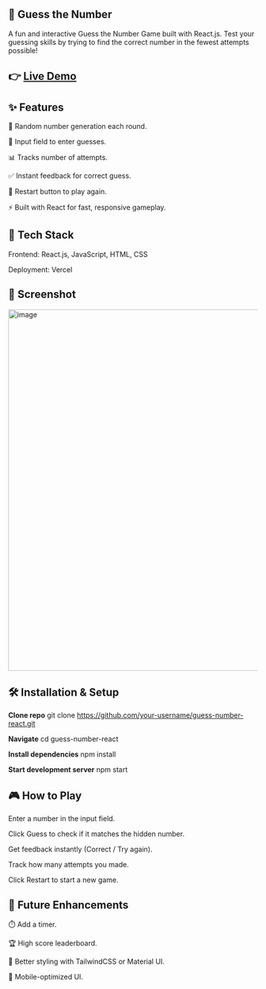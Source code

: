 ## 🎲 Guess the Number

A fun and interactive Guess the Number Game built with React.js.
Test your guessing skills by trying to find the correct number in the fewest attempts possible!

## 👉 [Live Demo](https://guess-number-react-xi.vercel.app/)

## ✨ Features

🔢 Random number generation each round.

🎯 Input field to enter guesses.

📊 Tracks number of attempts.

✅ Instant feedback for correct guess.

🔁 Restart button to play again.

⚡ Built with React for fast, responsive gameplay.

## 🚀 Tech Stack

Frontend: React.js, JavaScript, HTML, CSS

Deployment: Vercel

## 📸 Screenshot

<img width="1363" height="731" alt="image" src="https://github.com/user-attachments/assets/277d44c2-cd6c-4d89-8ba7-da091bd9201c" />

## 🛠️ Installation & Setup

**Clone repo**
git clone https://github.com/your-username/guess-number-react.git

**Navigate**
cd guess-number-react

**Install dependencies**
npm install

**Start development server**
npm start

## 🎮 How to Play

Enter a number in the input field.

Click Guess to check if it matches the hidden number.

Get feedback instantly (Correct / Try again).

Track how many attempts you made.

Click Restart to start a new game.

## 🔮 Future Enhancements

⏱️ Add a timer.

🏆 High score leaderboard.

🎨 Better styling with TailwindCSS or Material UI.

📱 Mobile-optimized UI.
